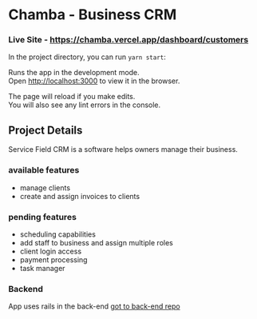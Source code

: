 # Chamba - Business CRM

### Live Site - https://chamba.vercel.app/dashboard/customers

In the project directory, you can run `yarn start`:

Runs the app in the development mode.\
Open [http://localhost:3000](http://localhost:3000) to view it in the browser.

The page will reload if you make edits.\
You will also see any lint errors in the console.

## Project Details

Service Field CRM is a software helps owners manage their business.

### available features

- manage clients
- create and assign invoices to clients

### pending features

- scheduling capabilities
- add staff to business and assign multiple roles
- client login access
- payment processing
- task manager

### Backend

App uses rails in the back-end [got to back-end repo](https://github.com/chrislemus/service-field-crm-api)
